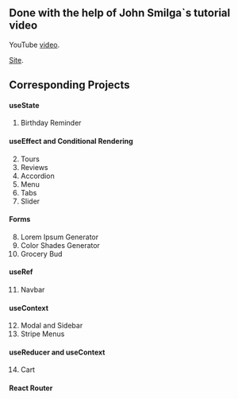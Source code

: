 ## Done with the help of John Smilga`s tutorial video

YouTube [video](https://www.youtube.com/watch?v=4UZrsTqkcW4).

[Site](https://www.johnsmilga.com/).

## Corresponding Projects

#### useState

1. Birthday Reminder

#### useEffect and Conditional Rendering

2. Tours
3. Reviews
4. Accordion
5. Menu
6. Tabs
7. Slider

#### Forms

8. Lorem Ipsum Generator
9. Color Shades Generator
10. Grocery Bud

#### useRef

11. Navbar

#### useContext

12. Modal and Sidebar
13. Stripe Menus

#### useReducer and useContext

14. Cart

#### React Router
